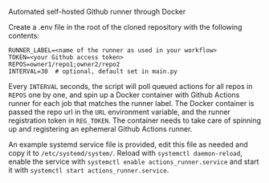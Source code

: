Automated self-hosted Github runner through Docker

Create a .env file in the root of the cloned repository with the following contents:
```
RUNNER_LABEL=<name of the runner as used in your workflow>
TOKEN=<your Github access token>
REPOS=owner1/repo1;owner2/repo2
INTERVAL=30  # optional, default set in main.py
```

Every `INTERVAL` seconds, the script will poll queued actions for all repos in `REPOS` one by one, and spin up a Docker container with Github Actions runner for each job that matches the runner label.
The Docker container is passed the repo url in the `URL` environment variable, and the runner registration token in `REG_TOKEN`. The container needs to take care of spinning up and registering an ephemeral Github Actions runner.

An example systemd service file is provided, edit this file as needed and copy it to `/etc/systemd/system/`. Reload with `systemctl daemon-reload`, enable the service with `systemctl enable actions_runner.service` and start it with `systemctl start actions_runner.service`. 


